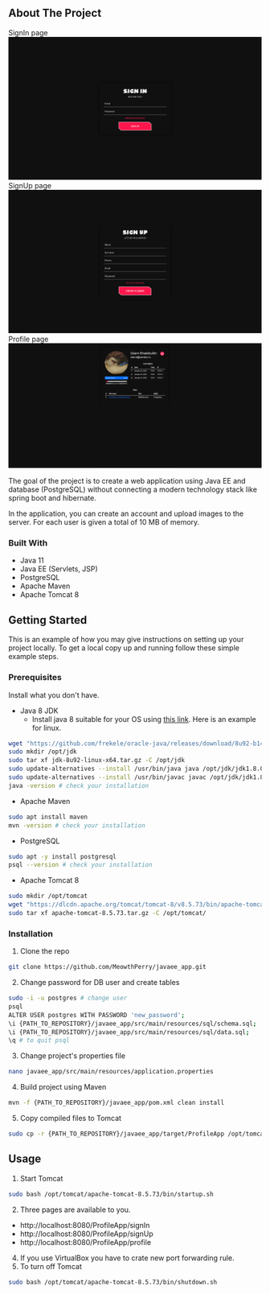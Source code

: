 <!-- ABOUT THE PROJECT. SCREENSHOTS -->
## About The Project

SignIn page
![SignIn page][signIn-screenshot]
SignUp page
![SignUp page][signUp-screenshot]
Profile page
![Profile page][profile-screenshot]

The goal of the project is to create a web application using Java EE and database (PostgreSQL) without connecting a modern technology stack like spring boot and hibernate.

In the application, you can create an account and upload images to the server. For each user is given a total of 10 MB of memory.

### Built With

* Java 11
* Java EE (Servlets, JSP)
* PostgreSQL
* Apache Maven
* Apache Tomcat 8

<!-- GETTING STARTED -->
## Getting Started

This is an example of how you may give instructions on setting up your project locally.
To get a local copy up and running follow these simple example steps.

### Prerequisites

Install what you don't have.
* Java 8 JDK
    * Install java 8 suitable for your OS using [this link](https://github.com/frekele/oracle-java/releases). Here is an example for linux.
 ```sh
 wget "https://github.com/frekele/oracle-java/releases/download/8u92-b14/jdk-8u92-linux-x64.tar.gz"
 sudo mkdir /opt/jdk
 sudo tar xf jdk-8u92-linux-x64.tar.gz -C /opt/jdk
 sudo update-alternatives --install /usr/bin/java java /opt/jdk/jdk1.8.0_92/bin/java 100
 sudo update-alternatives --install /usr/bin/javac javac /opt/jdk/jdk1.8.0_92/bin/javac 100
 java -version # check your installation
 ```
* Apache Maven
 ```sh
 sudo apt install maven
 mvn -version # check your installation
 ```
* PostgreSQL
 ```sh
 sudo apt -y install postgresql
 psql --version # check your installation
 ```
* Apache Tomcat 8
 ```sh
 sudo mkdir /opt/tomcat
 wget "https://dlcdn.apache.org/tomcat/tomcat-8/v8.5.73/bin/apache-tomcat-8.5.73.tar.gz"
 sudo tar xf apache-tomcat-8.5.73.tar.gz -C /opt/tomcat/
 ```

### Installation

1. Clone the repo
 ```sh
 git clone https://github.com/MeowthPerry/javaee_app.git
 ```
2. Change password for DB user and create tables
 ```sh
 sudo -i -u postgres # change user
 psql
 ALTER USER postgres WITH PASSWORD 'new_password';
 \i {PATH_TO_REPOSITORY}/javaee_app/src/main/resources/sql/schema.sql;
 \i {PATH_TO_REPOSITORY}/javaee_app/src/main/resources/sql/data.sql;
 \q # to quit psql
 ```
3. Change project's properties file 
 ```sh
 nano javaee_app/src/main/resources/application.properties
 ```
4. Build project using Maven
 ```sh
 mvn -f {PATH_TO_REPOSITORY}/javaee_app/pom.xml clean install
 ```
5. Copy compiled files to Tomcat
 ```sh
 sudo cp -r {PATH_TO_REPOSITORY}/javaee_app/target/ProfileApp /opt/tomcat/apache-tomcat-8.5.73/webapps/
 ```

## Usage

1. Start Tomcat
 ```sh
 sudo bash /opt/tomcat/apache-tomcat-8.5.73/bin/startup.sh
 ```
2. Three pages are available to you.
 * http://localhost:8080/ProfileApp/signIn
 * http://localhost:8080/ProfileApp/signUp
 * http://localhost:8080/ProfileApp/profile
4. If you use VirtualBox you have to crate new port forwarding rule.
5. To turn off Tomcat
 ```sh
 sudo bash /opt/tomcat/apache-tomcat-8.5.73/bin/shutdown.sh
 ```

[signIn-screenshot]: screenshots/signIn.png
[signUp-screenshot]: screenshots/signUp.png
[profile-screenshot]: screenshots/profile.png
